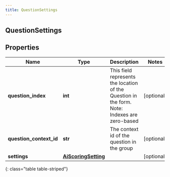 ```yaml
---
title: QuestionSettings
---
```

## QuestionSettings

## Properties

|Name | Type | Description | Notes|
|------------ | ------------- | ------------- | -------------|
| **question_index** | **int** | This field represents the location of the Question in the form. Note: Indexes are zero-based | [optional] |
| **question_context_id** | **str** | The context id of the question in the group | [optional] |
| **settings** | [**AiScoringSetting**](AiScoringSetting.html) |  | [optional] |
{: class="table table-striped"}


